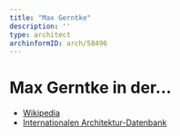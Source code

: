```yaml
---
title: "Max Gerntke"
description: ''
type: architect
archinformID: arch/58496
---
```


# Max Gerntke in der...
* [Wikipedia](https://de.wikipedia.org/wiki/Max_Gerntke)
* [Internationalen Architektur-Datenbank](https://deu.archinform.net/arch/58496.htm)
